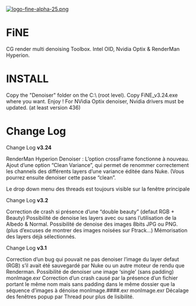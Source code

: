 [![logo-fine-alpha-25.png](https://i.postimg.cc/B6sz8w5P/logo-fine-alpha-25.png)](https://postimg.cc/wtf2Z2G9)
# FiNE
CG render multi denoising Toolbox. 
Intel OID, Nvidia Optix & RenderMan Hyperion.


# INSTALL
Copy the "Denoiser" folder on the C:\ (root level).
Copy FiNE_v3.24.exe where you want.
Enjoy !
For NVidia Optix denoiser, Nvidia drivers must be updated. (at least version 436)


# Change Log
Change Log **v3.24**

RenderMan Hyperion Denoiser :
L’option crossFrame fonctionne à nouveau.
Ajout d’une option “Clean Variance”, qui permet de renommer correctement les channels des différents layers d’une variance éditée dans Nuke. (Vous pourrez ensuite denoiser cette passe “clean”.

Le drop down menu des threads est toujours visible sur la fenêtre principale


Change Log **v3.2**

Correction de crash si présence d’une “double beauty” (defaut RGB + Beauty)
Possibilité de denoise les layers avec ou sans l’utilisation de la Albedo & Normal.
Possibilité de denoise des images 8bits JPG ou PNG. (plus d’excuses de montrer des images noisées sur Ftrack…)
Mémorisation des layers déjà sélectionnés.


Change Log **v3.1**

Correction d’un bug qui pouvait ne pas denoiser l’image du layer defaut (RGB) s’il avait été sauvegardé par Nuke ou un autre moteur de rendu que Renderman.
Possibilité de denoiser une image ‘single’ (sans padding) monImage.exr
Correction d’un crash causé par la présence d’un fichier portant le même nom mais sans padding dans le même dossier que la séquence d’images à dénoise monImage.####.exr
monImage.exr
Décalage des fenêtres popup par Thread pour plus de lisibilité.
